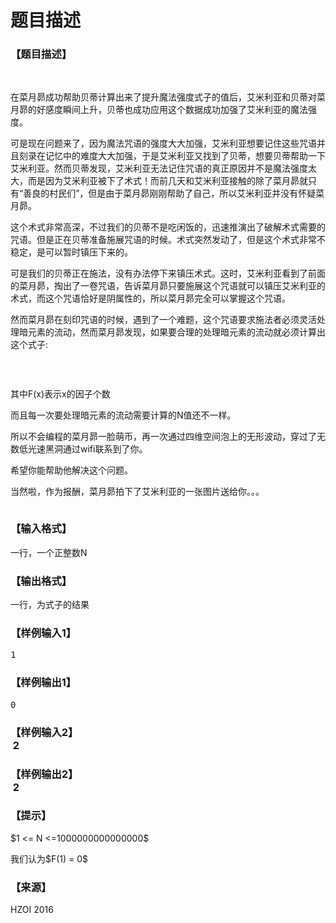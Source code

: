 # 题目描述


<h3>
【题目描述】
</h3>
<p>
<br/>
</p>
<p>
在菜月昴成功帮助贝蒂计算出来了提升魔法强度式子的值后，艾米利亚和贝蒂对菜月昴的好感度瞬间上升，贝蒂也成功应用这个数据成功加强了艾米利亚的魔法强度。
</p>
<p>
可是现在问题来了，因为魔法咒语的强度大大加强，艾米利亚想要记住这些咒语并且刻录在记忆中的难度大大加强，于是艾米利亚又找到了贝蒂，想要贝蒂帮助一下艾米利亚。然而贝蒂发现，艾米利亚无法记住咒语的真正原因并不是魔法强度太大，而是因为艾米利亚被下了术式！而前几天和艾米利亚接触的除了菜月昴就只有“善良的村民们”，但是由于菜月昴刚刚帮助了自己，所以艾米利亚并没有怀疑菜月昴。
</p>
<p>
这个术式非常高深，不过我们的贝蒂不是吃闲饭的，迅速推演出了破解术式需要的咒语。但是正在贝蒂准备施展咒语的时候。术式突然发动了，但是这个术式非常不稳定，是可以暂时镇压下来的。
</p>
<p>
可是我们的贝蒂正在施法，没有办法停下来镇压术式。这时，艾米利亚看到了前面的菜月昴，掏出了一卷咒语，告诉菜月昴只要施展这个咒语就可以镇压艾米利亚的术式，而这个咒语恰好是阴属性的，所以菜月昴完全可以掌握这个咒语。
</p>
<p>
然而菜月昴在刻印咒语的时候，遇到了一个难题，这个咒语要求施法者必须灵活处理暗元素的流动，然而菜月昴发现，如果要合理的处理暗元素的流动就必须计算出这个式子:
</p>
<img src="/upload/image/20160812/20160812203037_22190.png" alt=""/> 
<p>
<br/>
</p>
<p>
其中F(x)表示x的因子个数
</p>
<p>
而且每一次要处理暗元素的流动需要计算的N值还不一样。
</p>
<p>
所以不会编程的菜月昴一脸萌币，再一次通过四维空间泡上的无形波动，穿过了无数低光速黑洞通过wifi联系到了你。
</p>
<p>
希望你能帮助他解决这个问题。
</p>
<p>
当然啦，作为报酬，菜月昴拍下了艾米利亚的一张图片送给你。。。
</p>
<p>
<img src="/upload/image/20160812/20160812203459_16961.jpg" alt=""/> 
</p>
<h3>
【输入格式】
</h3>
<p>
一行，一个正整数N
</p>
<h3>
【输出格式】
</h3>
<p>
一行，为式子的结果
</p>
<h3>
【样例输入1】
</h3>
<pre>1</pre>
<h3>
【样例输出1】
</h3>
<pre>0</pre>
<h3>
【样例输入2】<br/>
 2
</h3>
<h3>
【样例输出2】<br/>
 2
</h3>
<h3>
【提示】
</h3>
<p>
$1 &lt;= N &lt;=1000000000000000$ 
</p>
<p>
我们认为$F(1) = 0$
</p>
<h3>
【来源】
</h3>
<p>
HZOI 2016
</p>
